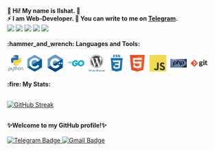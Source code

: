 <div id="header1">
  <b>👋 Hi! My name is Ilshat. 👋</b>
</div>

<div id="header2">
  <b>⚡ I am Web-Developer. 💬 You can write to me on <a href="https://t.me/int_kzn">Telegram</a>.</b>
</div>

<div id="header3">
  <img src="https://media.giphy.com/media/gjrYDwbjnK8x36xZIO/giphy.gif" width="100"/>
  <img src="https://media.giphy.com/media/jdPMeyv9rn0hZHh8n9/giphy.gif" width="100"/>
  <img src="https://media.giphy.com/media/vLlpbDafjgHystuJ0a/giphy.gif" width="100"/>
  <img src="https://media.giphy.com/media/lP8xu5t2DLGG045H8F/giphy.gif" width="100"/>
  <img src="https://media.giphy.com/media/3kPDmoWdBpQPNhCnUG/giphy.gif" width="100"/>
</div>

<br>

<div>
  <b>:hammer_and_wrench: Languages and Tools:</b>
</div>

<br>

<div>
  <img src="https://raw.githubusercontent.com/devicons/devicon/1119b9f84c0290e0f0b38982099a2bd027a48bf1/icons/python/python-original-wordmark.svg" title="Python" **alt="Python" width="40" height="40"/>
  <img src="https://raw.githubusercontent.com/devicons/devicon/1119b9f84c0290e0f0b38982099a2bd027a48bf1/icons/c/c-original.svg"  title="C" alt="C" width="40" height="40"/>&nbsp;
  <img src="https://raw.githubusercontent.com/devicons/devicon/1119b9f84c0290e0f0b38982099a2bd027a48bf1/icons/cplusplus/cplusplus-original.svg"  title="CPP" alt="CPP" width="40" height="40"/>&nbsp;
  <img src="https://raw.githubusercontent.com/devicons/devicon/1119b9f84c0290e0f0b38982099a2bd027a48bf1/icons/go/go-original-wordmark.svg"  title="Go" alt="Go" width="40" height="40"/>&nbsp;
  <img src="https://raw.githubusercontent.com/devicons/devicon/1119b9f84c0290e0f0b38982099a2bd027a48bf1/icons/wordpress/wordpress-original.svg"  title="WordPress" alt="WordPress" width="40" height="40"/>&nbsp;
  <img src="https://github.com/devicons/devicon/blob/master/icons/css3/css3-plain-wordmark.svg"  title="CSS3" alt="CSS" width="40" height="40"/>&nbsp;
  <img src="https://github.com/devicons/devicon/blob/master/icons/html5/html5-original.svg" title="HTML5" alt="HTML" width="40" height="40"/>&nbsp;
  <img src="https://github.com/devicons/devicon/blob/master/icons/javascript/javascript-original.svg" title="JavaScript" alt="JavaScript" width="40" height="40"/>&nbsp;
  <img src="https://raw.githubusercontent.com/devicons/devicon/1119b9f84c0290e0f0b38982099a2bd027a48bf1/icons/php/php-original.svg" title="PHP" alt="PHP" width="40" height="40"/>&nbsp;
  <img src="https://github.com/devicons/devicon/blob/master/icons/git/git-original-wordmark.svg" title="Git" **alt="Git" width="40" height="40"/>
</div>

<br>

<div>
  <b>:fire: My Stats:</b>
</div>

<br>

[![GitHub Streak](http://github-readme-streak-stats.herokuapp.com?user=i-galimov&theme=dark&background=000000)](https://git.io/streak-stats)

<br>

<div id="header4">
  <b>✨Welcome to my GitHub profile!✨</b>
</div>

<br>

<div id="badges">
  <a href="https://t.me/int_kzn">
    <img src="https://img.shields.io/badge/Telegram-blue?style=for-the-badge&logo=telegram&logoColor=white" alt="Telegram Badge"/>
  </a>
   <a href="mailto:iamgalimov@gmail.com">
    <img src="https://img.shields.io/badge/Gmail-red?style=for-the-badge&logo=gmail&logoColor=white" alt="Gmail Badge"/>
  </a>
</div>

<div id="footer">
  <img src="https://komarev.com/ghpvc/?username=i-galimov&style=flat-square&color=blue" alt=""/>
</div>

